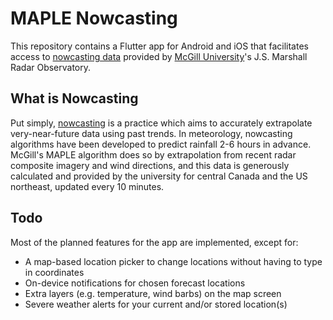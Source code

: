 # MAPLE Nowcasting

This repository contains a Flutter app for Android and iOS that facilitates access to [nowcasting data](https://radar.mcgill.ca/imagery/nowcasting.html) provided by [McGill University](https://mcgill.ca/)'s J.S. Marshall Radar Observatory.

## What is Nowcasting

Put simply, [nowcasting](https://en.wikipedia.org/wiki/Nowcasting_(meteorology)) is a practice which aims to accurately extrapolate very-near-future data using past trends. In meteorology, nowcasting algorithms have been developed to predict rainfall 2-6 hours in advance. McGill's MAPLE algorithm does so by extrapolation from recent radar composite imagery and wind directions, and this data is generously calculated and provided by the university for central Canada and the US northeast, updated every 10 minutes.

## Todo

Most of the planned features for the app are implemented, except for:

- A map-based location picker to change locations without having to type in coordinates
- On-device notifications for chosen forecast locations
- Extra layers (e.g. temperature, wind barbs) on the map screen
- Severe weather alerts for your current and/or stored location(s)
